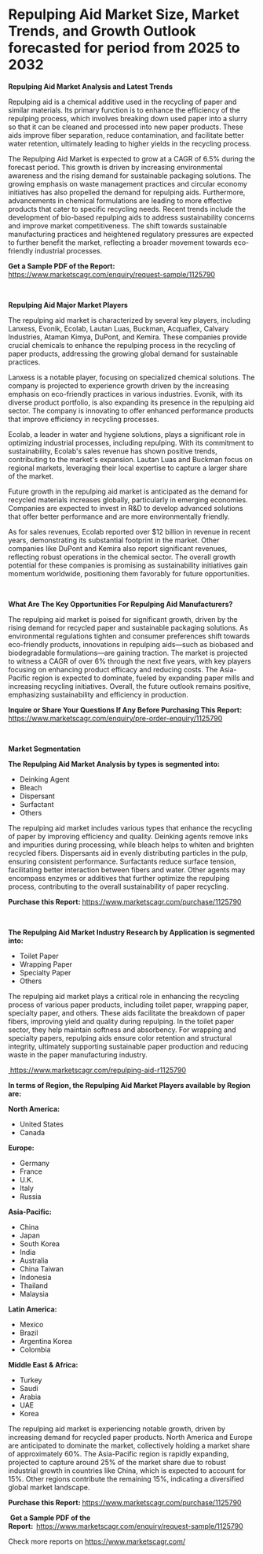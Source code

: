 <p><h1>Repulping Aid Market Size, Market Trends, and Growth Outlook forecasted for period from 2025 to 2032</h1></p><p><strong>Repulping Aid Market Analysis and Latest Trends</strong></p>
<p><p>Repulping aid is a chemical additive used in the recycling of paper and similar materials. Its primary function is to enhance the efficiency of the repulping process, which involves breaking down used paper into a slurry so that it can be cleaned and processed into new paper products. These aids improve fiber separation, reduce contamination, and facilitate better water retention, ultimately leading to higher yields in the recycling process.</p><p>The Repulping Aid Market is expected to grow at a CAGR of 6.5% during the forecast period. This growth is driven by increasing environmental awareness and the rising demand for sustainable packaging solutions. The growing emphasis on waste management practices and circular economy initiatives has also propelled the demand for repulping aids. Furthermore, advancements in chemical formulations are leading to more effective products that cater to specific recycling needs. Recent trends include the development of bio-based repulping aids to address sustainability concerns and improve market competitiveness. The shift towards sustainable manufacturing practices and heightened regulatory pressures are expected to further benefit the market, reflecting a broader movement towards eco-friendly industrial processes.</p></p>
<p><strong>Get a Sample PDF of the Report:&nbsp;</strong> <a href="https://www.marketscagr.com/enquiry/request-sample/1125790?utm_campaign=2959&utm_medium=2&utm_source=Github&utm_content=ia&utm_term=02042025&utm_id=repulping-aid">https://www.marketscagr.com/enquiry/request-sample/1125790</a></p>
<p>&nbsp;</p>
<p><strong>Repulping Aid Major Market Players</strong></p>
<p><p>The repulping aid market is characterized by several key players, including Lanxess, Evonik, Ecolab, Lautan Luas, Buckman, Acquaflex, Calvary Industries, Ataman Kimya, DuPont, and Kemira. These companies provide crucial chemicals to enhance the repulping process in the recycling of paper products, addressing the growing global demand for sustainable practices.</p><p>Lanxess is a notable player, focusing on specialized chemical solutions. The company is projected to experience growth driven by the increasing emphasis on eco-friendly practices in various industries. Evonik, with its diverse product portfolio, is also expanding its presence in the repulping aid sector. The company is innovating to offer enhanced performance products that improve efficiency in recycling processes.</p><p>Ecolab, a leader in water and hygiene solutions, plays a significant role in optimizing industrial processes, including repulping. With its commitment to sustainability, Ecolab's sales revenue has shown positive trends, contributing to the market's expansion. Lautan Luas and Buckman focus on regional markets, leveraging their local expertise to capture a larger share of the market.</p><p>Future growth in the repulping aid market is anticipated as the demand for recycled materials increases globally, particularly in emerging economies. Companies are expected to invest in R&D to develop advanced solutions that offer better performance and are more environmentally friendly.</p><p>As for sales revenues, Ecolab reported over $12 billion in revenue in recent years, demonstrating its substantial footprint in the market. Other companies like DuPont and Kemira also report significant revenues, reflecting robust operations in the chemical sector. The overall growth potential for these companies is promising as sustainability initiatives gain momentum worldwide, positioning them favorably for future opportunities.</p></p>
<p>&nbsp;</p>
<p><strong>What Are The Key Opportunities For Repulping Aid Manufacturers?</strong></p>
<p><p>The repulping aid market is poised for significant growth, driven by the rising demand for recycled paper and sustainable packaging solutions. As environmental regulations tighten and consumer preferences shift towards eco-friendly products, innovations in repulping aids—such as biobased and biodegradable formulations—are gaining traction. The market is projected to witness a CAGR of over 6% through the next five years, with key players focusing on enhancing product efficacy and reducing costs. The Asia-Pacific region is expected to dominate, fueled by expanding paper mills and increasing recycling initiatives. Overall, the future outlook remains positive, emphasizing sustainability and efficiency in production.</p></p>
<p><strong>Inquire or Share Your Questions If Any Before Purchasing This Report:</strong> <a href="https://www.marketscagr.com/enquiry/pre-order-enquiry/1125790?utm_campaign=2959&utm_medium=2&utm_source=Github&utm_content=ia&utm_term=02042025&utm_id=repulping-aid">https://www.marketscagr.com/enquiry/pre-order-enquiry/1125790</a></p>
<p>&nbsp;</p>
<p><strong>Market Segmentation</strong></p>
<p><strong>The Repulping Aid Market Analysis by types is segmented into:</strong></p>
<p><ul><li>Deinking Agent</li><li>Bleach</li><li>Dispersant</li><li>Surfactant</li><li>Others</li></ul></p>
<p><p>The repulping aid market includes various types that enhance the recycling of paper by improving efficiency and quality. Deinking agents remove inks and impurities during processing, while bleach helps to whiten and brighten recycled fibers. Dispersants aid in evenly distributing particles in the pulp, ensuring consistent performance. Surfactants reduce surface tension, facilitating better interaction between fibers and water. Other agents may encompass enzymes or additives that further optimize the repulping process, contributing to the overall sustainability of paper recycling.</p></p>
<p><strong>Purchase this Report:&nbsp;</strong><a href="https://www.marketscagr.com/purchase/1125790?utm_campaign=2959&utm_medium=2&utm_source=Github&utm_content=ia&utm_term=02042025&utm_id=repulping-aid">https://www.marketscagr.com/purchase/1125790</a></p>
<p>&nbsp;</p>
<p><strong>The Repulping Aid Market Industry Research by Application is segmented into:</strong></p>
<p><ul><li>Toilet Paper</li><li>Wrapping Paper</li><li>Specialty Paper</li><li>Others</li></ul></p>
<p><p>The repulping aid market plays a critical role in enhancing the recycling process of various paper products, including toilet paper, wrapping paper, specialty paper, and others. These aids facilitate the breakdown of paper fibers, improving yield and quality during repulping. In the toilet paper sector, they help maintain softness and absorbency. For wrapping and specialty papers, repulping aids ensure color retention and structural integrity, ultimately supporting sustainable paper production and reducing waste in the paper manufacturing industry.</p></p>
<p><a href="https://www.marketscagr.com/repulping-aid-r1125790?utm_campaign=2959&utm_medium=2&utm_source=Github&utm_content=ia&utm_term=02042025&utm_id=repulping-aid">&nbsp;https://www.marketscagr.com/repulping-aid-r1125790</a></p>
<p><strong>In terms of Region, the Repulping Aid Market Players available by Region are:</strong></p>
<p>
    <p> <strong> North America: </strong>
        <ul>
            <li>United States</li>
            <li>Canada</li>
        </ul>
        </p> 
    <p> <strong> Europe: </strong>
        <ul>
            <li>Germany</li>
            <li>France</li>
            <li>U.K.</li>
            <li>Italy</li>
            <li>Russia</li>
        </ul>
        </p> 
    <p> <strong> Asia-Pacific: </strong>
        <ul>
            <li>China</li>
            <li>Japan</li>
            <li>South Korea</li>
            <li>India</li>
            <li>Australia</li>
            <li>China Taiwan</li>
            <li>Indonesia</li>
            <li>Thailand</li>
            <li>Malaysia</li>
        </ul>
        </p> 
    <p> <strong> Latin America: </strong>
        <ul>
            <li>Mexico</li>
            <li>Brazil</li>
            <li>Argentina Korea</li>
            <li>Colombia</li>
        </ul>
        </p> 
    <p> <strong> Middle East & Africa: </strong>
        <ul>
            <li>Turkey</li>
            <li>Saudi</li>
            <li>Arabia</li>
            <li>UAE</li>
            <li>Korea</li>
        </ul>
    </p>
    </p>
<p><p>The repulping aid market is experiencing notable growth, driven by increasing demand for recycled paper products. North America and Europe are anticipated to dominate the market, collectively holding a market share of approximately 60%. The Asia-Pacific region is rapidly expanding, projected to capture around 25% of the market share due to robust industrial growth in countries like China, which is expected to account for 15%. Other regions contribute the remaining 15%, indicating a diversified global market landscape.</p></p>
<p><strong>Purchase this Report: </strong><a href="https://www.marketscagr.com/purchase/1125790?utm_campaign=2959&utm_medium=2&utm_source=Github&utm_content=ia&utm_term=02042025&utm_id=repulping-aid">https://www.marketscagr.com/purchase/1125790</a></p>
<p>&nbsp;<strong>Get a Sample PDF of the Report:&nbsp;&nbsp;</strong><a href="https://www.marketscagr.com/enquiry/request-sample/1125790?utm_campaign=2959&utm_medium=2&utm_source=Github&utm_content=ia&utm_term=02042025&utm_id=repulping-aid">https://www.marketscagr.com/enquiry/request-sample/1125790</a></p>
<p><strong></strong></p>
<p>Check more reports on <a href="https://www.marketscagr.com/?utm_campaign=2959&utm_medium=2&utm_source=Github&utm_content=ia&utm_term=02042025&utm_id=repulping-aid">https://www.marketscagr.com/</a></p>
